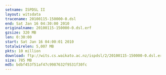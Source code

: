 ```yaml
---
setname: ISPDSL II
layout: witsdata
tracename: 20100115-150000-0.dsl
end: Sat Jan 16 04:30:00 2010
originalname: 20100115-150000-0.dsl.erf
gzsize: 320 MB
len: 0:30:00
start: Sat Jan 16 04:00:01 2010
totalwirelen: 5,007 MB
pkts: 10 million
download: ftp://wits.cs.waikato.ac.nz/ispdsl/2/20100115-150000-0.dsl.erf.gz
size: 785 MB
md5: bdbf453f51af47c9987632f9531f30fc
---
```

